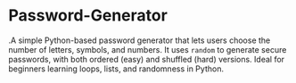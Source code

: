 # Password-Generator
.A simple Python-based password generator that lets users choose the number of letters, symbols, and numbers. It uses `random` to generate secure passwords, with both ordered (easy) and shuffled (hard) versions. Ideal for beginners learning loops, lists, and randomness in Python.
